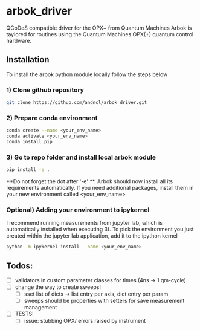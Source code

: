 # arbok_driver
QCoDeS compatible driver for the OPX+ from Quantum Machines
Arbok is taylored for routines using the Quantum Machines OPX(+) quantum control hardware.

## Installation 
To install the arbok python module locally follow the steps below

### 1) Clone github repository
```bash
git clone https://github.com/andncl/arbok_driver.git
```

### 2) Prepare conda environment

```bash
conda create --name <your_env_name>
conda activate <your_env_name>
conda install pip
```

### 3) Go to repo folder and install local arbok module

```bash
pip install -e .
```
**Do not forget the dot after '-e' **. Arbok should now install 
all its requirements automatically. If you need additional
packages, install them in your new environment called <your_env_name>

### Optional) Adding your environment to ipykernel

I recommend running measurements from jupyter lab, which is automatically
installed when executing 3). To pick the environment you just created within
the jupyter lab application, add it to the ipython kernel

```bash
python -m ipykernel install --name <your_env_name>
```

## Todos:
- [ ] validators in custom parameter classes for times (4ns -> 1 qm-cycle)
- [ ] change the way to create sweeps!
    - [ ] sset list of dicts -> list entry per axis, dict entry per param
    - [ ] sweeps should be properties with setters for save measurement management
- [ ] TESTS!
    - [ ] issue: stubbing OPX/ errors raised by instrument